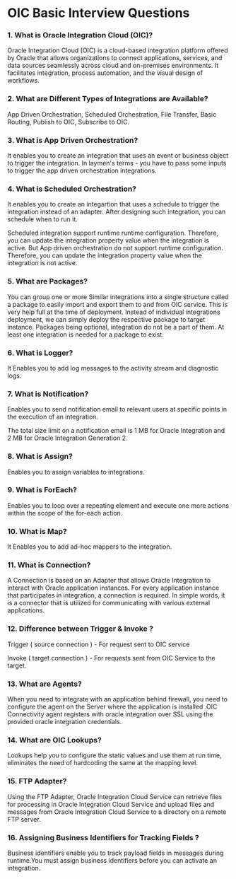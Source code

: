 # OIC Basic Interview Questions

###  1. What is Oracle Integration Cloud (OIC)?
Oracle Integration Cloud (OIC) is a cloud-based integration platform offered by Oracle that allows organizations to connect applications, services, and data sources seamlessly across cloud and on-premises environments. It facilitates integration, process automation, and the visual design of workflows.

###  2. What are Different Types of Integrations are Available?
App Driven Orchestration, Scheduled Orchestration, File Transfer, Basic Routing, Publish to OIC, Subscribe to OIC.

###  3. What is App Driven Orchestration?
It enables you to create an integration that uses an event or business object to trigger the integration. In laymen's terms  - you have to pass some inputs to trigger the app driven orchestration integrations.

###  4. What is Scheduled Orchestration?
It enables you to create an integartion that uses a schedule to trigger the integration instead of an adapter. After designing such integration, you can schedule when to run it.

Scheduled integration support runtime runtime configuration. Therefore, you can update the integration property value when the integration is active. But App driven orchestration do not support runtime configuration. Therefore, you can update the integration property value when the integration is not active. 

###  5. What are Packages?
You can group one or more Similar integrations into a single structure called a package to easily import and export them to and from OIC service. This is very help full at the time of deployment. Instead of individual integrations deployment, we can simply deploy the respective package to target instance. Packages being optional, integration do not be a part of them. At least one integration is needed for a package to exist.

###  6. What is Logger?
It Enables you to add log messages to the activity stream and diagnostic logs.

###  7. What is Notification?
Enables you to send notification email to relevant users at specific points in the execution of an integration.

The total size limit on a notification email is 1 MB for Oracle Integration and 2 MB for Oracle Integration Generation 2.

###  8. What is Assign?
Enables you to assign variables to integrations.

###  9. What is ForEach?
Enables you to loop over a repeating element and execute one more actions within the scope of the for-each action.

###  10. What is Map?
It Enables you to add ad-hoc mappers to the integration.

###  11. What is Connection?
A Connection is based on an Adapter that allows Oracle Integration to interact with Oracle application instances. For every application instance that participates in integration, a connection is required. In simple words, it is a connector that is utilized for communicating with various external applications. 

###  12. Difference between Trigger & Invoke ?
Trigger ( source connection ) - For request sent to OIC service

Invoke ( target connection ) - For requests sent from OIC Service to the target.

###  13. What are Agents?
When you need to integrate with an application behind firewall, you need to configure the agent on the Server where the application is installed .OIC Connectivity agent registers with oracle integration over SSL using the provided oracle integration credentials.

###  14. What are OIC Lookups?
Lookups help you to configure the static values and use them at run time, eliminates the need of hardcoding the same at the mapping level.

###  15. FTP Adapter?
Using the FTP Adapter, Oracle Integration Cloud Service can retrieve files for processing in Oracle Integration Cloud Service and upload files and messages from Oracle Integration Cloud Service to a directory on a remote FTP server.

###  16. Assigning Business Identifiers for Tracking Fields ?
Business identifiers enable you to track payload fields in messages during runtime.You must assign business identifiers before you can activate an integration.